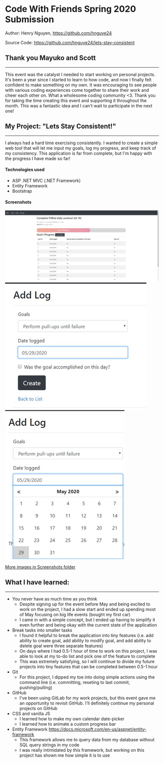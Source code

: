 # Code With Friends Spring 2020 Submission
Author: Henry Nguyen, https://github.com/hnguye24

Source Code: https://github.com/hnguye24/lets-stay-consistent

## Thank you Mayuko and Scott
---
This event was the catalyst I needed to start working on personal projects. It's been a year since I started to learn to how code, and now I finally felt confident to make something on my own. It was encouraging to see people with various coding experiences come together to share their work and cheer each other on. What a wholesome coding community <3. Thank you for taking the time creating this event and supporting it throughout the month. This was a fantastic idea and I can't wait to participate in the next one!

## My Project: "Lets Stay Consistent!"
---
I always had a hard time exercising consistently. I wanted to create a simple web tool that will let me input my goals, log my progress, and keep track of my consistency. This application is far from complete, but I'm happy with the progress I have made so far!

#### Technologies used
* ASP .NET MVC (.NET Framework)
* Entity Framework
* Bootstrap

#### Screenshots
![Screenshot of calendar date-picker](Screenshots/LSC_Goal_Details_Page.jpg)
![Screenshot of form](Screenshots/LSC_Add_Log1.jpg)
![Screenshot of calendar date-picker](Screenshots/LSC_Add_Log2.jpg)

[More images in Screenshots folder](Screenshots)

## What I have learned:
---
* You never have as much time as you think
    * Despite signing up for the event before May and being excited to work on the project, I had a slow start and ended up spending most of May focusing on big life events (bought my first car)
    * I came in with a simple concept, but I ended up having to simplify it even further and being okay with the current state of the application
* Break tasks into smaller tasks
    * I found it helpful to break the application into tiny features (i.e. add ability to create goal, add ability to modify goal, and add ability to delete goal were three separate features)
    * On days where I had 0.5-1 hour of time to work on this project, I was able to look at my to-do list and pick one of the feature to complete
    * This was extremely satisfying, so I will continue to divide my future projects into tiny features that can be completed between 0.5-1 hour
* Git
    * For this project, I dipped my toe into doing simple actions using the command line (i.e. committing, reseting to last commit, pushing/pulling)
* GitHub
    * I've been using GitLab for my work projects, but this event gave me an opportunity to revisit GitHub. I'll definitely continue my personal projects on GitHub
* CSS and vanilla JS
    * I learned how to make my own calendar date-picker
    * I learned how to animate a custom progress bar
* Entity Framework https://docs.microsoft.com/en-us/aspnet/entity-framework
    * This framework allows me to query data from my database without SQL query strings in my code
    * I was really intimidated by this framework, but working on this project has shown me how simple it is to use